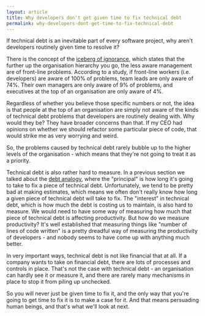 ```yaml
---
layout: article
title: Why developers don't get given time to fix technical debt
permalink: why-developers-dont-get-time-to-fix-technical-debt
---
```


If technical debt is an inevitable part of every software project, why aren't developers routinely given time to resolve it?

There is the concept of the [iceberg of ignorance](https://corporate-rebels.com/iceberg-of-ignorance/), which states that the further up the organisation hierarchy you go, the less aware management are of front-line problems. According to a study, if front-line workers (i.e. developers) are aware of 100% of problems, team leads are only aware of 74%. Their own managers are only aware of 9% of problems, and executives at the top of an organisation are only aware of 4%.

Regardless of whether you believe those specific numbers or not, the idea is that people at the top of an organisation are simply not aware of the kinds of technical debt problems that developers are routinely dealing with. Why would they be? They have broader concerns than that. If my CEO had opinions on whether we should refactor some particular piece of code, that would strike me as very worrying and weird.

So, the problems caused by technical debt rarely bubble up to the higher levels of the organisation - which means that they're not going to treat it as a priority.

Technical debt is also rather hard to measure. In a previous section we talked about the [debt analogy](why-fix-technical-debt#the-debt-analogy), where the "principal" is how long it's going to take to fix a piece of technical debt. Unfortunately, we tend to be pretty bad at making estimates, which means we often don't really know how long a given piece of technical debt will take to fix. The "interest" in technical debt, which is how much the debt is costing us to maintain, is also hard to measure. We would need to have some way of measuring how much that piece of technical debt is affecting productivity. But how do we measure productivity? It's well established that measuring things like "number of lines of code written" is a pretty dreadful way of measuring the productivity of developers - and nobody seems to have come up with anything much better.

In very important ways, technical debt is not like financial that at all. If a company wants to take on financial debt, there are lots of processes and controls in place. That's not the case with technical debt - an organisation can hardly see it or measure it, and there are rarely many mechanisms in place to stop it from piling up unchecked.

So you will never just be given time to fix it, and the only way that you're going to get time to fix it is to make a case for it. And that means persuading human beings, and that's what we'll look at next.